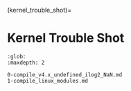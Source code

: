 (kernel_trouble_shot)=
# Kernel Trouble Shot

```{toctree}
:glob:
:maxdepth: 2

0-compile_v4.x_undefined_ilog2_NaN.md
1-compile_linux_modules.md
```
